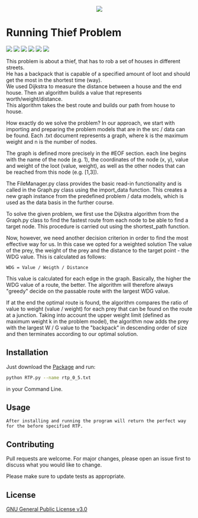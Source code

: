 <p align=center><img src="https://media.giphy.com/media/ZIzN7YWNuTUYg/giphy.gif"/></p>

# Running Thief Problem

![](https://img.shields.io/github/v/release/janmenne/Running-Thief-Problem?style=flat-square)
![](https://img.shields.io/github/issues/janmenne/Running-Thief-Problem?style=flat-square)
![](https://img.shields.io/github/license/janmenne/Running-Thief-Problem?style=flat-square)
![](https://img.shields.io/github/languages/code-size/janmenne/Running-Thief-Problem?style=flat-square)
![](https://github.com/janmenne/Running-Thief-Problem/workflows/PythonFormatting/badge.svg)
![](https://img.shields.io/github/issues-pr/janmenne/Running-Thief-Problem?style=flat-square)

This problem is about a thief, that has to rob a set of houses in different streets. <br>
He has a backpack that is capable of a specified amount of loot and should get the most in the shortest time (way).<br>
We used Dijkstra to measure the distance between a house and the end house. Then an algorithm builds a value that represents worth/weight/distance. <br>
This algorithm takes the best route and builds our path from house to house.

How exactly do we solve the problem?
In our approach, we start with importing and preparing the problem models that are in the src / data
can be found. Each .txt document represents a graph, where k is the maximum weight and n is the number of nodes.

The graph is defined more precisely in the #EOF section. each line begins with the name of the node (e.g. 1), the coordinates
of the node (x, y), value and weight of the loot (value, weight), as well as the other nodes that can be reached from this node (e.g. [1,3]).

The FileManager.py class provides the basic read-in functionality and is called in the Graph.py class using the import_data function.
This creates a new graph instance from the predefined problem / data models, which is used as the data basis in the further course.

To solve the given problem, we first use the Dijkstra algorithm from the Graph.py class to find the fastest route from each node
to be able to find a target node. This procedure is carried out using the shortest_path function.

Now, however, we need another decision criterion in order to find the most effective way for us. In this case we opted for a weighted solution
The value of the prey, the weight of the prey and the distance to the target point - the WDG value. This is calculated as follows:
```
WDG = Value / Weigth / Distance
```
This value is calculated for each edge in the graph. Basically, the higher the WDG value of a route, the better.
The algorithm will therefore always "greedy" decide on the passable route with the largest WDG value.

If at the end the optimal route is found, the algorithm compares the ratio of value to weight (value / weight) for each prey that can be found on the route at a junction.
Taking into account the upper weight limit (defined as maximum weight k in the problem model), the algorithm now adds the prey with the largest W / G value to the "backpack" in descending order of size and then terminates according to our optimal solution.


## Installation

Just download the [Package](https://github.com/jancodet/Running-Thief-Problem) and run:

```bash
python RTP.py --name rtp_0_5.txt
```
in your Command Line.

## Usage

```
After installing and running the program will return the perfect way for the before specified RTP.
```

## Contributing
Pull requests are welcome. For major changes, please open an issue first to discuss what you would like to change.

Please make sure to update tests as appropriate.

## License
[GNU General Public License v3.0](https://github.com/jancodet/Running-Thief-Problem/blob/main/LICENSE)
